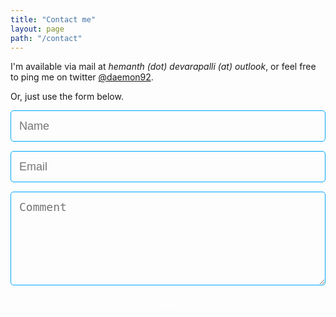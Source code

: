 ```yaml
---
title: "Contact me"
layout: page
path: "/contact"
---
```


I'm available via mail at *hemanth (dot) devarapalli (at) outlook*, or feel free to ping me on twitter <a href="https://twitter.com/daemon92" target="_blank">@daemon92</a>. 

Or, just use the form below.

<style>
    .feedback-input {
        color:white;
        font-weight:500;
        font-size: 18px;
        border-radius: 5px;
        line-height: 22px;
        background-color: transparent;
        border:1px solid #00a8ff;
        transition: all 0.3s;
        padding: 13px;
        margin-bottom: 15px;
        width:100%;
        box-sizing: border-box;
        outline:0;
    }

    .feedback-input:focus { border:2px solid #0073af; }

    textarea {
        height: 150px;
        line-height: 150%;
        resize:vertical;
    }

    [type="submit"] {
        width: 100%;
        background:none;
        border-radius:5px;
        border:0;
        cursor:pointer;
        color:white;
        font-size:18px;
        padding-top:10px;
        padding-bottom:10px;
        transition: all 0.3s;
        margin-top:-4px;
    }

    [type="submit"]:hover { color: #00a8ff; }
</style>

<form name="contact" method="POST" data-netlify="true">
  <input name="name" type="text" class="feedback-input" placeholder="Name" />   
  <input name="email" type="text" class="feedback-input" placeholder="Email" />
  <textarea name="text" class="feedback-input" placeholder="Comment"></textarea>
  <input type="submit" value="Send"/>
</form>